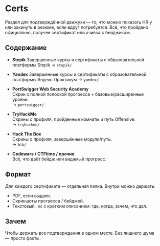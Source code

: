# Certs

Раздел для подтверждённой движухи — то, что можно показать HR'у или закинуть в резюме, если вдруг потребуется. Всё, что пройдено официально, получен сертификат или ачивка с бейджиком.

## Содержание

- **Stepik**
Завершенные курсы и сертификаты с образовательной платформы Stepik
  → `stepik/`

- **Yandex**
Завершенные курсы и сертификаты с образовательной платформы Яндекс.Практикум
  → `yandex/`

- **PortSwigger Web Security Academy**  
  Скрин с полной полоской прогресса + базовые/расширенные уровни.  
  → `portswigger/`

- **TryHackMe**  
  Скрины с профиля, пройденные комнаты и путь Offensive.  
  → `tryhackme/`

- **Hack The Box**  
  Скрины с профиля, завершённые модули/путь.  
  → `htb/`

- **Codewars / CTFtime / прочие**  
  Всё, что даёт бейдж или видимый прогресс.

## Формат

Для каждого сертификата — отдельная папка. Внутри можно держать:

- PDF, если выдали.
- Скриншоты прогресса / бейджей.
- Текстовый `.md` с кратким описанием: где, когда, зачем, что дал.

## Зачем

Чтобы держать все подтверждения в одном месте. Без лишнего шума — просто факты.
